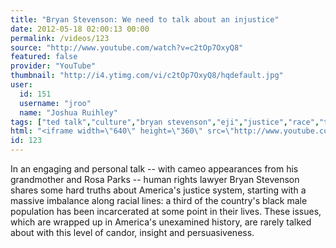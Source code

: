 ```yaml
---
title: "Bryan Stevenson: We need to talk about an injustice"
date: 2012-05-18 02:00:13 00:00
permalink: /videos/123
source: "http://www.youtube.com/watch?v=c2tOp7OxyQ8"
featured: false
provider: "YouTube"
thumbnail: "http://i4.ytimg.com/vi/c2tOp7OxyQ8/hqdefault.jpg"
user:
  id: 151
  username: "jroo"
  name: "Joshua Ruihley"
tags: ["ted talk","culture","bryan stevenson","eji","justice","race","talk"]
html: "<iframe width=\"640\" height=\"360\" src=\"http://www.youtube.com/embed/c2tOp7OxyQ8?wmode=transparent&fs=1&feature=oembed\" frameborder=\"0\" allowfullscreen></iframe>"
id: 123
---
```


In an engaging and personal talk -- with cameo appearances from his grandmother and Rosa Parks -- human rights lawyer Bryan Stevenson shares some hard truths about America's justice system, starting with a massive imbalance along racial lines: a third of the country's black male population has been incarcerated at some point in their lives. These issues, which are wrapped up in America's unexamined history, are rarely talked about with this level of candor, insight and persuasiveness.